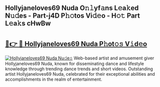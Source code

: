 ## Hollyjaneloves69 Nuda O𝚗𝚕yf𝚊ns L𝚎a𝚔ed N𝚞𝚍es - Part-j4D P𝚑𝚘tos Vi𝚍𝚎o - H𝚘𝚝 Part L𝚎a𝚔s cHwBw

# <h2><a href="http://kf3vdq.oniu.top/?m=Hollyjaneloves69+Nuda">🔗👉 🔴 Hollyjaneloves69 Nuda P𝚑ot𝚘𝚜 V𝚒d𝚎o</a></h2>

[![Hollyjaneloves69 Nuda Nu𝚍e𝚜](https://i.imgur.com/0qMVB7G.gif)](http://kf3vdq.oniu.top/?m=Hollyjaneloves69+Nuda)
Web-based artist and amusement giver Hollyjaneloves69 Nuda, known for disseminating dance and lifestyle knowledge through trending dance trends and short videos. Outstanding artist Hollyjaneloves69 Nuda, celebrated for their exceptional abilities and accomplishments in the realm of entertainment.  
